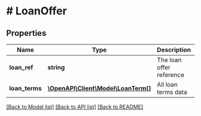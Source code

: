 # # LoanOffer

## Properties

Name | Type | Description | Notes
------------ | ------------- | ------------- | -------------
**loan_ref** | **string** | The loan offer reference | [optional] 
**loan_terms** | [**\OpenAPI\Client\Model\LoanTerm[]**](LoanTerm.md) | All loan terms data | [optional] 

[[Back to Model list]](../../README.md#documentation-for-models) [[Back to API list]](../../README.md#documentation-for-api-endpoints) [[Back to README]](../../README.md)


